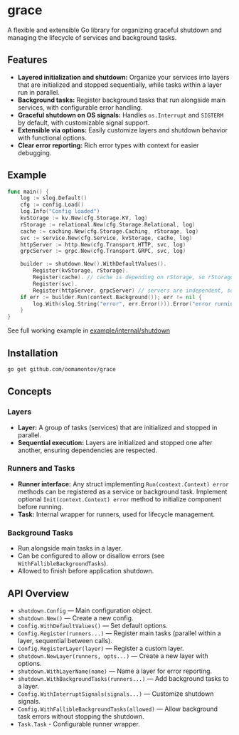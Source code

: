 # grace

A flexible and extensible Go library for organizing graceful
shutdown and managing the lifecycle of services and background tasks.

## Features

- **Layered initialization and shutdown:**
Organize your services into layers that are initialized and stopped
sequentially, while tasks within a layer run in parallel.
- **Background tasks:** Register background tasks that run
alongside main services, with configurable error handling.
- **Graceful shutdown on OS signals:** Handles `os.Interrupt`
and `SIGTERM` by default, with customizable signal support.
- **Extensible via options:** Easily customize layers
and shutdown behavior with functional options.
- **Clear error reporting:** Rich error types with context
for easier debugging.

## Example

```go
func main() {
	log := slog.Default()
	cfg := config.Load()
	log.Info("Config loaded")
	kvStorage := kv.New(cfg.Storage.KV, log)
	rStorage := relational.New(cfg.Storage.Relational, log)
	cache := caching.New(cfg.Storage.Caching, rStorage, log)
	svc := service.New(cfg.Service, kvStorage, cache, log)
	httpServer := http.New(cfg.Transport.HTTP, svc, log)
	grpcServer := grpc.New(cfg.Transport.GRPC, svc, log)

	builder := shutdown.New().WithDefaultValues().
		Register(kvStorage, rStorage).
		Register(cache). // cache is depending on rStorage, so rStorage should be initialized beforehand
		Register(svc).
		Register(httpServer, grpcServer) // servers are independent, so they could be initialized and stopped concurrently
	if err := builder.Run(context.Background()); err != nil {
		log.With(slog.String("error", err.Error())).Error("error running application")
	}
}
```
See full working example in
[example/internal/shutdown](example/internal/shutdown)

## Installation

```sh
go get github.com/oomamontov/grace
```

## Concepts

### Layers

- **Layer:** A group of tasks (services) that are initialized and
stopped in parallel.
- **Sequential execution:** Layers are initialized and stopped one
after another, ensuring dependencies are respected.

### Runners and Tasks

- **Runner interface:** Any struct implementing `Run(context.Context) error`
methods can be registered as a service or background task. Implement
optional `Init(context.Context) error` method to initialize component
before running.
- **Task:** Internal wrapper for runners, used for lifecycle management.

### Background Tasks

- Run alongside main tasks in a layer.
- Can be configured to allow or disallow errors (see 
`WithFallibleBackgroundTasks`).
- Allowed to finish before application shutdown.

## API Overview
- `shutdown.Config` — Main configuration object.
- `shutdown.New()` — Create a new config.
- `Config.WithDefaultValues()` — Set default options.
- `Config.Register(runners...)` — Register main tasks
(parallel within a layer, sequential between calls).
- `Config.RegisterLayer(layer)` — Register a custom layer.
- `shutdown.NewLayer(runners, opts...)` — Create a new
layer with options.
- `shutdown.WithLayerName(name)` — Name a layer for error reporting.
- `shutdown.WithBackgroundTasks(runners...)` — Add background tasks
to a layer.
- `Config.WithInterruptSignals(signals...)` — Customize shutdown signals.
- `Config.WithFallibleBackgroundTasks(allowed)` — Allow background task
errors without stopping the shutdown.
- `Task.Task` - Configurable runner wrapper.
